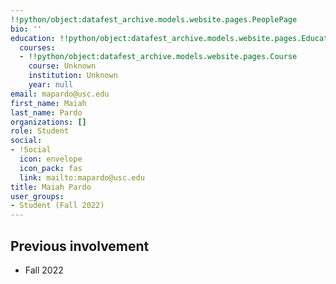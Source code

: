 ```yaml
---
!!python/object:datafest_archive.models.website.pages.PeoplePage
bio: ''
education: !!python/object:datafest_archive.models.website.pages.Education
  courses:
  - !!python/object:datafest_archive.models.website.pages.Course
    course: Unknown
    institution: Unknown
    year: null
email: mapardo@usc.edu
first_name: Maiah
last_name: Pardo
organizations: []
role: Student
social:
- !Social
  icon: envelope
  icon_pack: fas
  link: mailto:mapardo@usc.edu
title: Maiah Pardo
user_groups:
- Student (Fall 2022)
---
```



## Previous involvement

* Fall 2022

